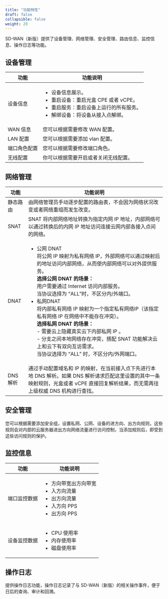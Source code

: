 ```yaml
---
title: "功能特性"
draft: false
collapsible: false
weight: 20
---
```


SD-WAN（新版）提供了设备管理、网络管理、安全管理、路由信息、监控信息、操作日志等功能。

## 设备管理

| 功能         | 功能说明                                                     |
| ------------ | ------------------------------------------------------------ |
| 设备信息     | <ul><li>设备信息展示。</li><li>重启设备：重启光盒 CPE 或者 vCPE。</li><li>重启服务：重启设备上运行的所有服务。</li><li>解绑设备：将设备从接入点解绑。</li></ul> |
| WAN  信息    | 您可以根据需要修改 WAN 配置。                                |
| LAN 配置     | 您可以根据需要添加 vlan 配置。                               |
| 端口角色配置 | 您可以根据需要修改端口角色。                                 |
| 无线配置     | 你可以根据需要开启或者关闭无线配置。                         |

## 网络管理

| 功能     | 功能说明                                                     |
| -------- | ------------------------------------------------------------ |
| 静态路由 | 由网络管理员手动逐步配置的路由表，不会因为网络状况改变或者网络重组而发生改变。 |
| SNAT     | SNAT 将内部网络地址转换为指定内网 IP 地址，内部网络可以通过转换后的内网 IP 地址访问连接云网内部各接入点间的网络。 |
| DNAT     | <ul><li>公网 DNAT<br />将公网 IP 映射为私有网络 IP，外部网络可以通过映射后的地址访问内部网络，从而使内部网络可以对外提供服务。<br />**选择公网 DNAT 的场景：**<br />用户需要通过 Internet 访问内部服务。<br />当协议选择为 “ALL”时，不区分内/外端口。</li><li>私网DNAT<br />将内部私有网络 IP 映射为一个指定私有网络IP（该指定私有网络 IP 在网络中不能存在冲突）。<br />**选择私网 DNAT 的场景：**<br />- 需要云上隐藏真实云下内部私网 IP 。<br />- 分支之间本地网络存在冲突，搭配 SNAT 功能解决云上和云下有双向互访需求。<br />当协议选择为 “ALL” 时，不区分内/外网端口。</li></ul> |
| DNS 解析 | 通过手动配置域名和 IP 的映射，在当前接入点下先进行本地 DNS 解析。如果 DNS 解析请求匹配这里设置的其中一条映射规则，光盒或者 vCPE 直接回复解析结果，而无需再往上级权威 DNS 机构进行查找。 |

## 安全管理

您可以根据需要添加安全组，设置私网、公网、设备的进方向、出方向规则，这些规则会对内部的云服务器进出方向网络流量进行访问控制，当添加规则后，即受到这些访问规则的保护。

## 监控信息

| 功能         | 功能说明                                                     |
| ------------ | ------------------------------------------------------------ |
| 端口监控数据 | <ul><li>方向带宽出方向带宽</li><li>入方向流量</li><li>出方向流量</li><li>入方向 PPS</li><li>出方向 PPS</li></ul> |
| 设备监控数据 | <ul><li>CPU 使用率</li><li>内存使用率</li><li>磁盘使用率</li></ul> |

## 操作日志

提供操作日志功能，操作日志记录了与 SD-WAN（新版）的相关操作事件，便于日后的查询、审计和回溯。
